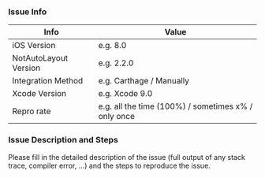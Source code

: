 ### Issue Info

 Info                    | Value                               |
-------------------------|-------------------------------------|
 iOS Version             | e.g. 8.0
 NotAutoLayout Version   | e.g. 2.2.0
 Integration Method      | e.g. Carthage / Manually
 Xcode Version           | e.g. Xcode 9.0
 Repro rate              | e.g. all the time (100%) / sometimes x% / only once

### Issue Description and Steps

Please fill in the detailed description of the issue (full output of any stack trace, compiler error, ...) and the steps to reproduce the issue.
